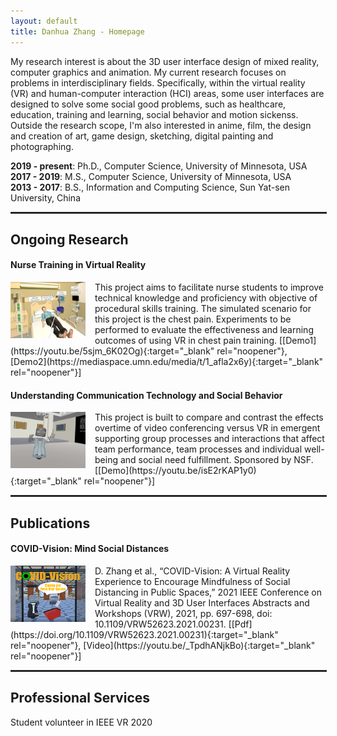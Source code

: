 ```yaml
---
layout: default
title: Danhua Zhang - Homepage
---
```

<!-- Text can be **bold**, _italic_, or ~~strikethrough~~. -->

<!-- [Link to another page](./another-page.html). -->

My research interest is about the 3D user interface design of mixed reality, computer graphics and animation. My current research focuses on problems in interdisciplinary fields. Specifically, within the virtual reality (VR) and human-computer interaction (HCI) areas, some user interfaces are designed to solve some social good problems, such as healthcare, education, training and learning, social behavior and motion sickenss.<br/>Outside the research scope, I'm also interested in anime, film, the design and creation of art, game design, sketching, digital painting and photographing.

<!-- [sketching, digital painting](./sketching-and-digital-painting.html) and photographing. -->

**2019 - present**: Ph.D., Computer Science, University of Minnesota, USA<br/>
**2017 - 2019**: M.S., Computer Science, University of Minnesota, USA<br/>
**2013 - 2017**: B.S., Information and Computing Science, Sun Yat-sen University, China<br/>

<hr style="border:0.3px solid #303030; width:100%">

## Ongoing Research
#### Nurse Training in Virtual Reality
<img style="width: 120px; height: 90px; float: left; margin-right: 15px" src="/assets/img/nurse-training.png">
This project aims to facilitate nurse students to improve technical knowledge and proficiency with objective of procedural skills training. The simulated scenario for this project is the chest pain. Experiments to be performed to evaluate the effectiveness and learning outcomes of using VR in chest pain training.
[[Demo1](https://youtu.be/5sjm_6K02Og){:target="_blank" rel="noopener"}, [Demo2](https://mediaspace.umn.edu/media/t/1_afla2x6y){:target="_blank" rel="noopener"}]

#### Understanding Communication Technology and Social Behavior
<img style="width: 120px; height: 90px; float: left; margin-right: 15px" src="/assets/img/uctsb.png">
This project is built to compare and contrast the effects overtime of video conferencing versus VR in emergent supporting group processes and interactions that affect team performance, team processes and individual well-being and social need fulfillment. Sponsored by NSF.
[[Demo](https://youtu.be/isE2rKAP1y0){:target="_blank" rel="noopener"}]

<hr style="border:0.3px solid #303030; width:100%">

## Publications
#### COVID-Vision: Mind Social Distances
<img style="width: 120px; height: 90px; float: left; margin-right: 15px" src="/assets/img/3dui-teaser.png">
D. Zhang et al., “COVID-Vision: A Virtual Reality Experience to Encourage Mindfulness of Social Distancing in Public Spaces,” 2021 IEEE Conference on Virtual Reality and 3D User Interfaces Abstracts and Workshops (VRW), 2021, pp. 697-698, doi: 10.1109/VRW52623.2021.00231.
[[Pdf](https://doi.org/10.1109/VRW52623.2021.00231){:target="_blank" rel="noopener"}, [Video](https://youtu.be/_TpdhANjkBo){:target="_blank" rel="noopener"}]

<hr style="border:0.3px solid #303030; width:100%">

## Professional Services
Student volunteer in IEEE VR 2020

<!-- ## Header 2

> This is a blockquote following a header.
>
> When something is important enough, you do it even if the odds are not in your favor.

### Header 3

```js
// Javascript code with syntax highlighting.
var fun = function lang(l) {
  dateformat.i18n = require('./lang/' + l)
  return true;
}
```

```ruby
# Ruby code with syntax highlighting
GitHubPages::Dependencies.gems.each do |gem, version|
  s.add_dependency(gem, "= #{version}")
end
```

#### Header 4

*   This is an unordered list following a header.
*   This is an unordered list following a header.
*   This is an unordered list following a header.

##### Header 5

1.  This is an ordered list following a header.
2.  This is an ordered list following a header.
3.  This is an ordered list following a header.

###### Header 6

| head1        | head two          | three |
|:-------------|:------------------|:------|
| ok           | good swedish fish | nice  |
| out of stock | good and plenty   | nice  |
| ok           | good `oreos`      | hmm   |
| ok           | good `zoute` drop | yumm  |

### There's a horizontal rule below this.

* * *

### Here is an unordered list:

*   Item foo
*   Item bar
*   Item baz
*   Item zip

### And an ordered list:

1.  Item one
1.  Item two
1.  Item three
1.  Item four

### And a nested list:

- level 1 item
  - level 2 item
  - level 2 item
    - level 3 item
    - level 3 item
- level 1 item
  - level 2 item
  - level 2 item
  - level 2 item
- level 1 item
  - level 2 item
  - level 2 item
- level 1 item

### Small image

![Octocat](https://github.githubassets.com/images/icons/emoji/octocat.png)

### Large image

![Branching](https://guides.github.com/activities/hello-world/branching.png)


### Definition lists can be used with HTML syntax.

<dl>
<dt>Name</dt>
<dd>Godzilla</dd>
<dt>Born</dt>
<dd>1952</dd>
<dt>Birthplace</dt>
<dd>Japan</dd>
<dt>Color</dt>
<dd>Green</dd>
</dl>

```
Long, single-line code blocks should not wrap. They should horizontally scroll if they are too long. This line should be long enough to demonstrate this.
```

```
The final element.
``` -->
